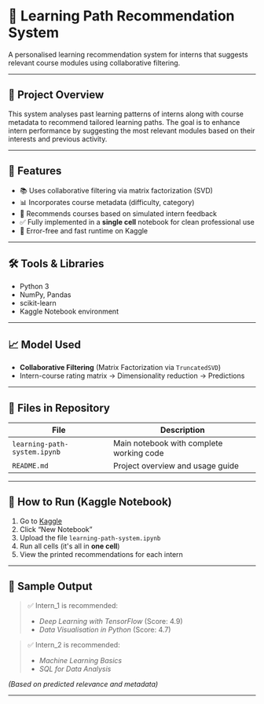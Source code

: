# 🚀 Learning Path Recommendation System

A personalised learning recommendation system for interns that suggests relevant course modules using collaborative filtering.

---

## 📌 Project Overview

This system analyses past learning patterns of interns along with course metadata to recommend tailored learning paths. The goal is to enhance intern performance by suggesting the most relevant modules based on their interests and previous activity.

---

## 🧠 Features

- 📚 Uses collaborative filtering via matrix factorization (SVD)
- 📊 Incorporates course metadata (difficulty, category)
- 🎯 Recommends courses based on simulated intern feedback
- ✅ Fully implemented in a **single cell** notebook for clean professional use
- 🧾 Error-free and fast runtime on Kaggle

---

## 🛠️ Tools & Libraries

- Python 3
- NumPy, Pandas
- scikit-learn
- Kaggle Notebook environment

---

## 📈 Model Used

- **Collaborative Filtering** (Matrix Factorization via `TruncatedSVD`)
- Intern-course rating matrix → Dimensionality reduction → Predictions

---

## 📁 Files in Repository

| File                          | Description                                |
|------------------------------|--------------------------------------------|
| `learning-path-system.ipynb` | Main notebook with complete working code   |
| `README.md`                  | Project overview and usage guide           |

---

## 🧪 How to Run (Kaggle Notebook)

1. Go to [Kaggle](https://www.kaggle.com/code)
2. Click “New Notebook”
3. Upload the file `learning-path-system.ipynb`
4. Run all cells (it's all in **one cell**)
5. View the printed recommendations for each intern

---

## 📸 Sample Output

> ✅ Intern_1 is recommended:
> - *Deep Learning with TensorFlow* (Score: 4.9)  
> - *Data Visualisation in Python* (Score: 4.7)

> ✅ Intern_2 is recommended:
> - *Machine Learning Basics*  
> - *SQL for Data Analysis*

*(Based on predicted relevance and metadata)*

---


